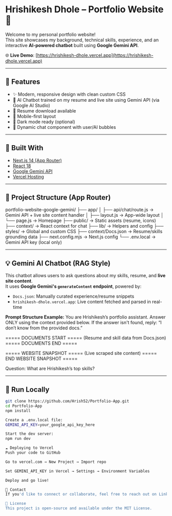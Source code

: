 # Hrishikesh Dhole – Portfolio Website 💼

Welcome to my personal portfolio website!  
This site showcases my background, technical skills, experience, and an interactive **AI-powered chatbot** built using **Google Gemini API**.

🌐 **Live Demo**: [https://hrishikesh-dhole.vercel.app](https://hrishikesh-dhole.vercel.app)

---

## 🚀 Features

- ✨ Modern, responsive design with clean custom CSS
- 🧠 AI Chatbot trained on my resume and live site using Gemini API (via Google AI Studio)
- 📄 Resume download available
- 📱 Mobile-first layout
- 🌙 Dark mode ready (optional)
- 💬 Dynamic chat component with user/AI bubbles

---

## 💪 Built With

- [Next.js 14 (App Router)](https://nextjs.org/)
- [React 18](https://reactjs.org/)
- [Google Gemini API](https://makersuite.google.com/app)
- [Vercel Hosting](https://vercel.com)

---

## 📂 Project Structure (App Router)

portfolio-website-google-gemini/
├── app/
│ ├── api/chat/route.js → Gemini API + live site content handler
│ ├── layout.js → App-wide layout
│ └── page.js → Homepage
├── public/ → Static assets (resume, icons)
├── context/ → React context for chat
├── lib/ → Helpers and config
├── styles/ → Global and custom CSS
├── context/Docs.json → Resume/skills grounding data
├── next.config.mjs → Next.js config
└── .env.local → Gemini API key (local only)


---

## 💡 Gemini AI Chatbot (RAG Style)

This chatbot allows users to ask questions about my skills, resume, and **live site content**.  
It uses **Google Gemini's `generateContent` endpoint**, powered by:

- `Docs.json`: Manually curated experience/resume snippets
- `hrishikesh-dhole.vercel.app`: Live content fetched and parsed in real-time

**Prompt Structure Example:**
You are Hrishikesh’s portfolio assistant.
Answer ONLY using the context provided below.
If the answer isn't found, reply: “I don’t know from the provided docs.”

===== DOCUMENTS START =====
(Resume and skill data from Docs.json)
===== DOCUMENTS END =====

===== WEBSITE SNAPSHOT =====
(Live scraped site content)
===== END WEBSITE SNAPSHOT =====

Question: What are Hrishikesh’s top skills?


---

## 🔮 Run Locally

```bash
git clone https://github.com/Hrish52/Portfolio-App.git
cd Portfolio-App
npm install

Create a .env.local file:
GEMINI_API_KEY=your_google_api_key_here

Start the dev server:
npm run dev

☁️ Deploying to Vercel
Push your code to GitHub

Go to vercel.com → New Project → Import repo

Set GEMINI_API_KEY in Vercel → Settings → Environment Variables

Deploy and go live!

📩 Contact
If you'd like to connect or collaborate, feel free to reach out on LinkedIn.

📄 License
This project is open-source and available under the MIT License.
